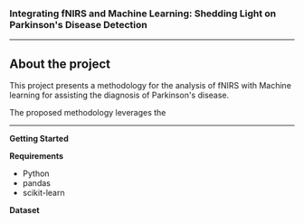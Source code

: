 
### Integrating fNIRS and Machine Learning: Shedding Light on Parkinson's Disease Detection
---
About the project
---
This project presents a methodology for the analysis of fNIRS with Machine learning for assisting the diagnosis of Parkinson's disease.

The proposed methodology leverages the 


---
**Getting Started**

**Requirements**
- Python 
- pandas
- scikit-learn


**Dataset**

